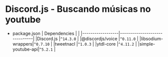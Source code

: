 # Discord.js - Buscando músicas no youtube

- package.json
| Dependencies     |                               |
|------------------|-------------------------------|
|Discord.js        |`^14.3.0`                      |
|@discordjs/voice  |`^0.11.0`                      |
|libsodium-wrappers|`^0.7.10`                      |
|tweetnacl         |`^1.0.3`                       |
|ytdl-core         |`^4.11.2`                      |
|simple-youtube-api|`^5.2.1`                       |

